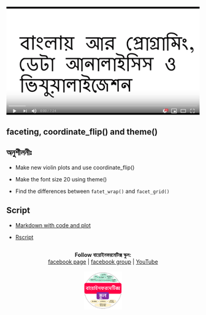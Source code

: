 [![Everything Is AWESOME](../files/youtube.png)](https://www.youtube.com/watch?v=sKD8c16lR_Y "Everything Is AWESOME")

## faceting, coordinate_flip() and theme()


## অনুশীলনীঃ 

- Make new violin plots and use coordinate_flip() 

- Make the font size 20 using theme() 

- Find the differences between `fatet_wrap()` and `facet_grid()`


## Script

- [Markdown with code and plot](https://github.com/Rashedul/R-Tutorials/blob/master/scripts/Lec-17.md) 

- [Rscript](https://github.com/Rashedul/R-Tutorials/blob/master/scripts/Lec-17.R) 


## 

##


<p align="center">
  <b>Follow বায়োইনফরমেটিক্স স্কুল:</b><br>
  <a href="https://www.facebook.com/%E0%A6%AC%E0%A6%BE%E0%A6%AF%E0%A6%BC%E0%A7%8B%E0%A6%87%E0%A6%A8%E0%A6%AB%E0%A6%B0%E0%A6%AE%E0%A7%87%E0%A6%9F%E0%A6%BF%E0%A6%95%E0%A7%8D%E0%A6%B8-%E0%A6%B8%E0%A7%8D%E0%A6%95%E0%A7%81%E0%A6%B2-575599666193690/">facebook page</a> |
  <a href="https://www.facebook.com/groups/390262838074549/">facebook group</a> |
  <a href="https://www.youtube.com/channel/UCm-8CdrvGi2SjLEOUSCztIg?view_as=subscriber">YouTube</a>
  <br><br>
  <img src="../files/logo.png" height="100" width="100">
</p>